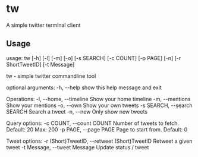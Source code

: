tw
==

A simple twitter terminal client

Usage
-----
usage: tw [-h] [-l] [-m] [-o] [-s SEARCH] [-c COUNT] [-p PAGE] [-n]
          [-r ShortTweetID] [-t Message]

tw - simple twitter commandline tool

optional arguments:
  -h, --help            show this help message and exit

Operations:
  -l, --home, --timeline
                        Show your home timeline
  -m, --mentions        Show your mentions
  -o, --own             Show your own tweets
  -s SEARCH, --search SEARCH
                        Search a tweet
  -n, --new             Only show new tweets

Query options:
  -c COUNT, --count COUNT
                        Number of tweets to fetch. Default: 20 Max: 200
  -p PAGE, --page PAGE  Page to start from. Default: 0

Tweet options:
  -r (Short)TweetID, --retweet (Short)TweetID
                        Retweet a given tweet
  -t Message, --tweet Message
                        Update status / tweet

